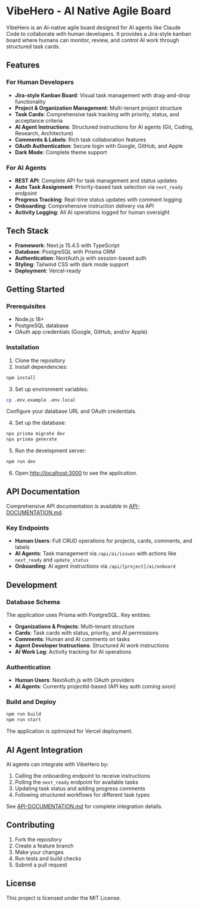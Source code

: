 # VibeHero - AI Native Agile Board

VibeHero is an AI-native agile board designed for AI agents like Claude Code to collaborate with human developers. It provides a Jira-style kanban board where humans can monitor, review, and control AI work through structured task cards.

## Features

### For Human Developers
- **Jira-style Kanban Board**: Visual task management with drag-and-drop functionality
- **Project & Organization Management**: Multi-tenant project structure
- **Task Cards**: Comprehensive task tracking with priority, status, and acceptance criteria
- **AI Agent Instructions**: Structured instructions for AI agents (Git, Coding, Research, Architecture)
- **Comments & Labels**: Rich task collaboration features
- **OAuth Authentication**: Secure login with Google, GitHub, and Apple
- **Dark Mode**: Complete theme support

### For AI Agents
- **REST API**: Complete API for task management and status updates
- **Auto Task Assignment**: Priority-based task selection via `next_ready` endpoint
- **Progress Tracking**: Real-time status updates with comment logging
- **Onboarding**: Comprehensive instruction delivery via API
- **Activity Logging**: All AI operations logged for human oversight

## Tech Stack

- **Framework**: Next.js 15.4.5 with TypeScript
- **Database**: PostgreSQL with Prisma ORM
- **Authentication**: NextAuth.js with session-based auth
- **Styling**: Tailwind CSS with dark mode support
- **Deployment**: Vercel-ready

## Getting Started

### Prerequisites
- Node.js 18+ 
- PostgreSQL database
- OAuth app credentials (Google, GitHub, and/or Apple)

### Installation

1. Clone the repository
2. Install dependencies:
```bash
npm install
```

3. Set up environment variables:
```bash
cp .env.example .env.local
```
Configure your database URL and OAuth credentials.

4. Set up the database:
```bash
npx prisma migrate dev
npx prisma generate
```

5. Run the development server:
```bash
npm run dev
```

6. Open [http://localhost:3000](http://localhost:3000) to see the application.

## API Documentation

Comprehensive API documentation is available in [API-DOCUMENTATION.md](./API-DOCUMENTATION.md).

### Key Endpoints
- **Human Users**: Full CRUD operations for projects, cards, comments, and labels
- **AI Agents**: Task management via `/api/ai/issues` with actions like `next_ready` and `update_status`
- **Onboarding**: AI agent instructions via `/api/[project]/ai/onboard`

## Development

### Database Schema
The application uses Prisma with PostgreSQL. Key entities:
- **Organizations & Projects**: Multi-tenant structure
- **Cards**: Task cards with status, priority, and AI permissions  
- **Comments**: Human and AI comments on tasks
- **Agent Developer Instructions**: Structured AI work instructions
- **AI Work Log**: Activity tracking for AI operations

### Authentication
- **Human Users**: NextAuth.js with OAuth providers
- **AI Agents**: Currently projectId-based (API key auth coming soon)

### Build and Deploy
```bash
npm run build
npm run start
```

The application is optimized for Vercel deployment.

## AI Agent Integration

AI agents can integrate with VibeHero by:
1. Calling the onboarding endpoint to receive instructions
2. Polling the `next_ready` endpoint for available tasks
3. Updating task status and adding progress comments
4. Following structured workflows for different task types

See [API-DOCUMENTATION.md](./API-DOCUMENTATION.md) for complete integration details.

## Contributing

1. Fork the repository
2. Create a feature branch
3. Make your changes
4. Run tests and build checks
5. Submit a pull request

## License

This project is licensed under the MIT License.
